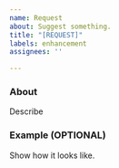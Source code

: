 ```yaml
---
name: Request
about: Suggest something.
title: "[REQUEST]"
labels: enhancement
assignees: ''

---
```


### **About**
Describe

### **Example (OPTIONAL)**
Show how it looks like.
